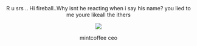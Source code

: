 </div>

<div align="center">
R u srs .. Hi fireball..Why isnt he reacting when i say his name? you lied to me youre likeall the ithers

![](https://files.catbox.moe/kibqvk.png)


mintcoffee ceo 
</div>
